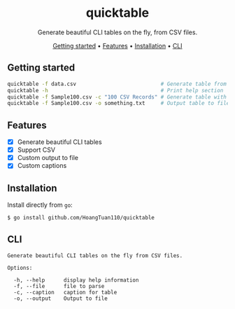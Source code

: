 <!-- markdownlint-configure-file {
  "MD013": {
    "code_blocks": false,
    "tables": false
  },
  "MD033": false,
  "MD041": false
} -->

<div align="center">

# quicktable

Generate beautiful CLI tables on the fly, from CSV files.

[Getting started](#getting-started) •
[Features](#features) •
[Installation](#installation) •
[CLI](#cli)

</div>

## Getting started

```sh
quicktable -f data.csv                           # Generate table from a CSV file
quicktable -h                                    # Print help section
quicktable -f Sample100.csv -c "100 CSV Records" # Generate table with custom captions
quicktable -f Sample100.csv -o something.txt     # Output table to file something.txt
```

## Features

- [x] Generate beautiful CLI tables
- [x] Support CSV
- [x] Custom output to file
- [x] Custom captions

## Installation

Install directly from `go`:

```sh
$ go install github.com/HoangTuan110/quicktable
```

## CLI

```
Generate beautiful CLI tables on the fly from CSV files.

Options:

  -h, --help      display help information
  -f, --file      file to parse
  -c, --caption   caption for table
  -o, --output    Output to file
```

</div>
